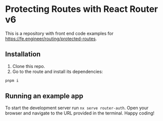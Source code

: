 # Protecting Routes with React Router v6

This is a repository with front end code examples for https://fe.engineer/routing/protected-routes.

## Installation

1. Clone this repo.
2. Go to the route and install its dependencies:

```sh
pnpm i
```

## Running an example app

To start the development server run `nx serve router-auth`. Open your browser and navigate to the URL provided in the terminal. Happy coding!
